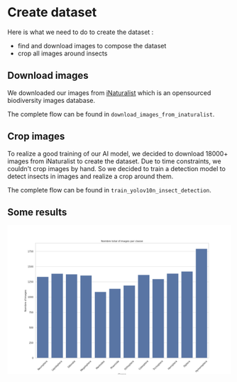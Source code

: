 # Create dataset

Here is what we need to do to create the dataset :
- find and download images to compose the dataset
- crop all images around insects

## Download images

We downloaded our images from [iNaturalist](https://www.inaturalist.org/) which is an opensourced biodiversity images database.

The complete flow can be found in ```download_images_from_inaturalist```.


## Crop images

To realize a good training of our AI model, we decided to download 18000+ images from iNaturalist to create the dataset. Due to time constraints, we couldn't crop images by hand. So we decided to train a detection model to detect insects in images and realize a crop around them.

The complete flow can be found in ```train_yolov10n_insect_detection```.


## Some results

![Splitting images of classes](splitting_images_of_classes.png "Splitting images of classes")
